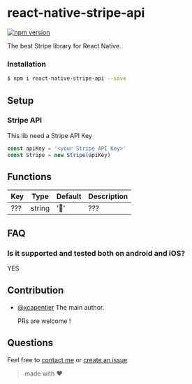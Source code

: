 # react-native-stripe-api

[![npm version](http://img.shields.io/npm/dm/react-native-stripe-api.svg?style=flat-square)](https://npmjs.org/package/react-native-stripe-api "View this project on npm")

The best Stripe library for React Native.

### Installation
```bash
$ npm i react-native-stripe-api --save
```

## Setup

### Stripe API

This lib need a Stripe API Key
```JavaScript
const apiKey = '<your Stripe API Key>'
const Stripe = new Stripe(apiKey)
```

## Functions

| Key | Type | Default | Description |
| --- | --- | --- | --- |
| ??? | string | ':iphone:' | ??? |

## FAQ
### Is it supported and tested both on android and iOS?
YES

## Contribution

- [@xcapentier](mailto:contact@xaviercarpentier.com) The main author.

  PRs are welcome !

## Questions

Feel free to [contact me](mailto:contact@xaviercarpentier.com) or [create an issue](https://github.com/xcarpentier/react-native-stripe-api/issues/new)

> made with ♥
